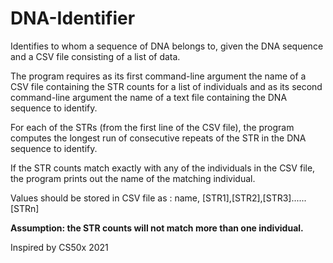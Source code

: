 # DNA-Identifier
Identifies to whom a sequence of DNA belongs to, given the DNA sequence and a CSV file consisting of a list of data.

The program requires as its first command-line argument the name of a CSV file containing the STR counts for a list of individuals and as its second command-line argument the name of a text file containing the DNA sequence to identify.

For each of the STRs (from the first line of the CSV file), the program computes the longest run of consecutive repeats of the STR in the DNA sequence to identify.

If the STR counts match exactly with any of the individuals in the CSV file, the program prints out the name of the matching individual.

Values should be stored in CSV file as : name, [STR1],[STR2],[STR3]......[STRn]

**Assumption: the STR counts will not match more than one individual.**

Inspired by CS50x 2021 

